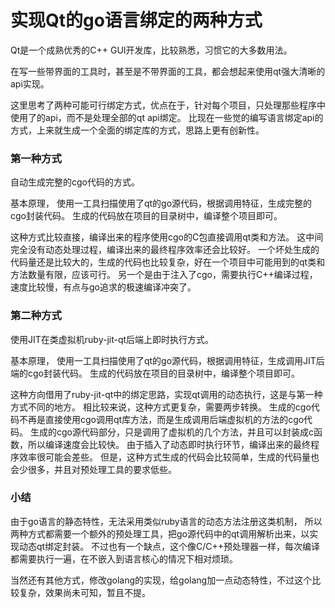 # 实现Qt的go语言绑定的两种方式

Qt是一个成熟优秀的C++ GUI开发库，比较熟悉，习惯它的大多数用法。

在写一些带界面的工具时，甚至是不带界面的工具，都会想起来使用qt强大清晰的api实现。

这里思考了两种可能可行绑定方式，优点在于，针对每个项目，只处理那些程序中使用了的api，而不是处理全部的qt api绑定。
比现在一些觉的编写语言绑定api的方式，上来就生成一个全面的绑定库的方式，思路上更有创新性。

### <h3>第一种方式</h3>

自动生成完整的cgo代码的方式。

基本原理，
使用一工具扫描使用了qt的go源代码，根据调用特征，生成完整的cgo封装代码。
生成的代码放在项目的目录树中，编译整个项目即可。

这种方式比较直接，编译出来的程序使用cgo的C包直接调用qt类和方法。
这中间完全没有动态处理过程，编译出来的最终程序效率还会比较好。
一个坏处生成的代码量还是比较大的，生成的代码也比较复杂，好在一个项目中可能用到的qt类和方法数量有限，应该可行。
另一个是由于注入了cgo，需要执行C++编译过程，速度比较慢，有点与go追求的极速编译冲突了。


### <h3>第二种方式</h3>

使用JIT在类虚拟机ruby-jit-qt后端上即时执行方式。

基本原理，
使用一工具扫描使用了qt的go源代码，根据调用特征，生成调用JIT后端的cgo封装代码。
生成的代码放在项目的目录树中，编译整个项目即可。

这种方向借用了ruby-jit-qt中的绑定思路，实现qt调用的动态执行，这是与第一种方式不同的地方。
相比较来说，这种方式更复杂，需要两步转换。
生成的cgo代码不再是直接使用cgo调用qt库方法，而是生成调用后端虚拟机的方法的cgo代码。
生成的cgo源代码部分，只是调用了虚拟机的几个方法，并且可以封装成c函数，所以编译速度会比较快。
由于插入了动态即时执行环节，编译出来的最终程序效率很可能会差些。
但是，这种方式生成的代码会比较简单，生成的代码量也会少很多，并且对预处理工具的要求低些。


### <h3>小结</h3>

由于go语言的静态特性，无法采用类似ruby语言的动态方法注册这类机制，
所以两种方式都需要一个额外的预处理工具，把go源代码中的qt调用解析出来，以实现动态qt绑定封装。
不过也有一个缺点，这个像C/C++预处理器一样，每次编译都需要执行一遍，在不嵌入到语言核心的情况下相对烦琐。

当然还有其他方式，修改golang的实现，给golang加一点动态特性，不过这个比较复杂，效果尚未可知，暂且不提。

